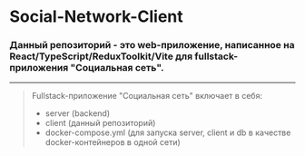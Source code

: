 # Social-Network-Client

### Данный репозиторий - это web-приложение, написанное на React/TypeScript/ReduxToolkit/Vite для fullstack-приложения "Социальная сеть".

---

> Fullstack-приложение "Социальная сеть" включает в себя:
>
> - server (backend)
> - client (данный репозиторий)
> - docker-compose.yml (для запуска server, client и db в качестве docker-контейнеров в одной сети)
